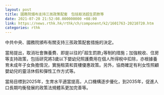 ```yaml
---
layout: post
title: 國務院頒布支持三孩政策配套　包括取消超生罰款等
date: 2021-07-20 21:52:08.000000000 +08:00
link: https://news.rthk.hk/rthk/ch/component/k2/1601763-20210720.htm
categories: rthk
---
```


中共中央、國務院頒布有關支持三孩政策配套措施的決定。

當局提出，取消社會撫養費、即是以往的｢超生罰款｣等制約措施；加強稅收、住房等支持政策，包括研究將3歲以下嬰幼兒照護費用在個人所得稅中扣除，亦根據養育未成年子女負擔情況，實施租賃和買樓優惠政策。另外，協商確定有利女性照顧嬰幼兒的靈活休假和彈性工作方式等。

當局目標到2025年，生育水平適當提高，人口機構逐步優化，到2035年，促進人口長期均衡發展的政策法規體系更加完善等。
